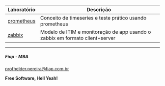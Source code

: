 | Laboratório       | Descrição |
|-------------------|-----------|
| [prometheus](https://github.com/fiapdevops/observability/tree/main/monitoring/prometheus) | Conceito de timeseries e teste prático usando prometheus |
| [zabbix](https://github.com/fiapdevops/observability/tree/main/monitoring/zabbix) | Modelo de ITIM e monitoração de app usando o zabbix em formato client+server |

---

##### Fiap - MBA
profhelder.pereira@fiap.com.br

**Free Software, Hell Yeah!**
